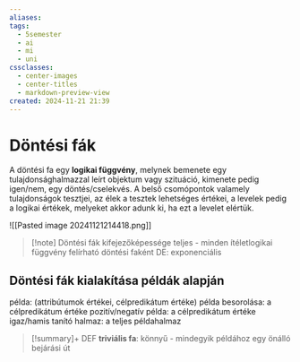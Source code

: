 ```yaml
---
aliases: 
tags:
  - 5semester
  - ai
  - mi
  - uni
cssclasses:
  - center-images
  - center-titles
  - markdown-preview-view
created: 2024-11-21 21:39
---
```


# Döntési fák


A döntési fa egy **logikai függvény**, melynek bemenete egy tulajdonsághalmazzal leírt objektum vagy szituáció, kimenete pedig igen/nem, egy döntés/cselekvés.
A belső csomópontok valamely tulajdonságok tesztjei, az élek a tesztek lehetséges értékei, a levelek pedig a logikai értékek, melyeket akkor adunk ki, ha ezt a levelet elértük.

![[Pasted image 20241121214418.png]]

>[!note] Döntési fák kifejezőképessége
>teljes - minden ítéletlogikai függvény felírható döntési faként
>DE: exponenciális


## Döntési fák kialakítása példák alapján

példa: (attribútumok értékei, célpredikátum értéke)
példa besorolása: a célpredikátum értéke
pozitív/negatív példa: a célpredikátum értéke igaz/hamis
tanító halmaz: a teljes példahalmaz

>[!summary]+ DEF
>**triviális fa**: könnyű - mindegyik példához egy önálló bejárási út